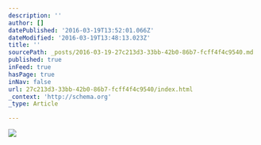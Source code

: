 ```yaml
---
description: ''
author: []
datePublished: '2016-03-19T13:52:01.066Z'
dateModified: '2016-03-19T13:48:13.023Z'
title: ''
sourcePath: _posts/2016-03-19-27c213d3-33bb-42b0-86b7-fcff4f4c9540.md
published: true
inFeed: true
hasPage: true
inNav: false
url: 27c213d3-33bb-42b0-86b7-fcff4f4c9540/index.html
_context: 'http://schema.org'
_type: Article

---
```

![](https://the-grid-user-content.s3-us-west-2.amazonaws.com/6a3f96d4-c659-44f1-a7ed-672b0237c542.png)